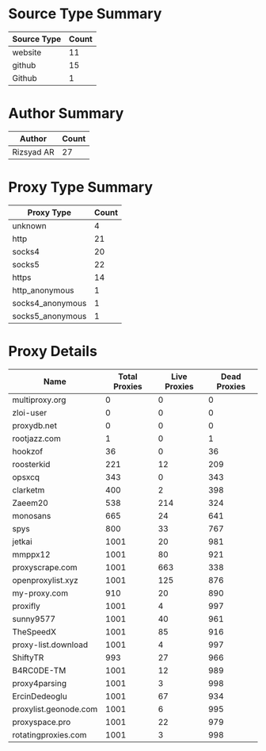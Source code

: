 # Source Type Summary

| Source Type | Count |
|-------------|-------|
| website | 11 |
| github | 15 |
| Github | 1 |


# Author Summary

| Author | Count |
|--------|-------|
| Rizsyad AR | 27 |


# Proxy Type Summary

| Proxy Type | Count |
|------------|-------|
| unknown | 4 |
| http | 21 |
| socks4 | 20 |
| socks5 | 22 |
| https | 14 |
| http_anonymous | 1 |
| socks4_anonymous | 1 |
| socks5_anonymous | 1 |


# Proxy Details

| Name | Total Proxies | Live Proxies | Dead Proxies |
|------|---------------|--------------|---------------|
| multiproxy.org | 0 | 0 | 0 |
| zloi-user | 0 | 0 | 0 |
| proxydb.net | 0 | 0 | 0 |
| rootjazz.com | 1 | 0 | 1 |
| hookzof | 36 | 0 | 36 |
| roosterkid | 221 | 12 | 209 |
| opsxcq | 343 | 0 | 343 |
| clarketm | 400 | 2 | 398 |
| Zaeem20 | 538 | 214 | 324 |
| monosans | 665 | 24 | 641 |
| spys | 800 | 33 | 767 |
| jetkai | 1001 | 20 | 981 |
| mmppx12 | 1001 | 80 | 921 |
| proxyscrape.com | 1001 | 663 | 338 |
| openproxylist.xyz | 1001 | 125 | 876 |
| my-proxy.com | 910 | 20 | 890 |
| proxifly | 1001 | 4 | 997 |
| sunny9577 | 1001 | 40 | 961 |
| TheSpeedX | 1001 | 85 | 916 |
| proxy-list.download | 1001 | 4 | 997 |
| ShiftyTR | 993 | 27 | 966 |
| B4RC0DE-TM | 1001 | 12 | 989 |
| proxy4parsing | 1001 | 3 | 998 |
| ErcinDedeoglu | 1001 | 67 | 934 |
| proxylist.geonode.com | 1001 | 6 | 995 |
| proxyspace.pro | 1001 | 22 | 979 |
| rotatingproxies.com | 1001 | 3 | 998 |
